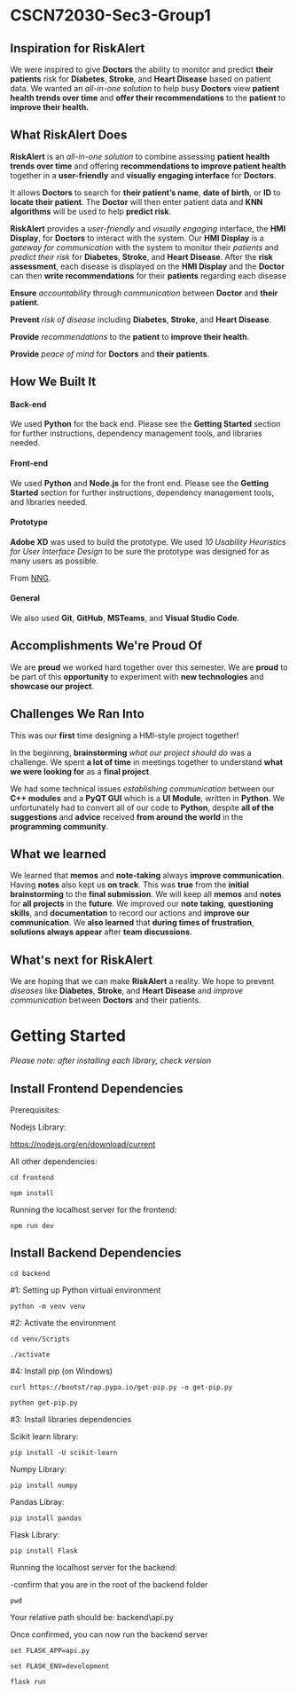 # CSCN72030-Sec3-Group1

## Inspiration for RiskAlert

We were inspired to give **Doctors** the ability to monitor and predict **their patients** risk for **Diabetes**, **Stroke**, and **Heart Disease** based on patient data. We wanted an *all-in-one solution* to help busy **Doctors** view **patient health trends over time** and **offer their recommendations** to the **patient** to **improve their health.**

## What RiskAlert Does

**RiskAlert** is an *all-in-one solution* to combine assessing **patient health trends over time** and offering **recommendations to improve patient health** together in a **user-friendly** and **visually engaging interface** for **Doctors**.

It allows **Doctors** to search for **their patient’s name**, **date of birth**, or **ID** to **locate their patient**. The **Doctor** will then enter patient data and **KNN algorithms** will be used to help **predict risk**.

**RiskAlert** provides a *user-friendly* and *visually engaging* interface, the **HMI Display**, for **Doctors** to interact with the system. Our **HMI Display** is a *gateway for communication* with the system to monitor their *patients* and *predict their risk* for **Diabetes**, **Stroke**, and **Heart Disease**. After the **risk assessment**, each disease is displayed on the **HMI Display** and the **Doctor** can then **write recommendations** for their **patients** regarding each disease

**Ensure** *accountability* through *communication* between **Doctor** and **their patient**.

**Prevent** *risk of disease* including **Diabetes**, **Stroke**, and **Heart Disease**.

**Provide** *recommendations* to the **patient** to **improve their health**.

**Provide** *peace of mind* for **Doctors** and **their patients**.

## How We Built It

#### Back-end

We used **Python** for the back end. Please see the **Getting Started** section for further instructions, dependency management tools, and libraries needed.


#### Front-end

We used **Python** and **Node.js** for the front end. Please see the **Getting Started** section for further instructions, dependency management tools, and libraries needed.

#### Prototype

**Adobe XD** was used to build the prototype. We used *10 Usability Heuristics for User Interface Design* to be sure the prototype was designed for as many users as possible.

From [NNG](https://www.nngroup.com/articles/ten-usability-heuristics/).

#### General

We also used **Git**, **GitHub**, **MSTeams**, and **Visual Studio Code**.


## Accomplishments We're Proud Of

We are **proud** we worked hard together over this semester. We are **proud** to be part of this **opportunity** to experiment with **new technologies** and **showcase our project**. 


## Challenges We Ran Into

This was our **first** time designing a HMI-style project together!

In the beginning, **brainstorming** *what our project should do* was a challenge. We spent **a lot of time** in meetings together  to understand **what we were looking for** as a **final project**. 

We had some technical issues *establishing communication* between our **C++ modules** and a **PyQT GUI** which is a **UI Module**, written in **Python**. We unfortunately had to convert all of our code to **Python**, despite **all of the suggestions** and **advice** received **from around the world** in the **programming community**.

## What we learned

We learned that **memos** and **note-taking** always **improve communication**.  Having **notes** also kept us **on track**. This was **true** from the **initial brainstorming** to the **final submission**. We will keep all **memos** and **notes** for **all projects** in the **future**.
We improved our **note taking**, **questioning skills**, and **documentation** to record our actions and **improve our communication**.
We **also learned** that **during times of frustration**, **solutions always appear** after **team discussions**.



## What's next for **RiskAlert**

We are hoping that we can make **RiskAlert** a reality. We hope to prevent *diseases* like **Diabetes**, **Stroke**, and **Heart Disease** and *improve communication* between **Doctors** and their patients.

# Getting Started

*Please note: after installing each library, check version*

## Install Frontend Dependencies

Prerequisites:

Nodejs Library:

https://nodejs.org/en/download/current

All other dependencies:

``cd frontend``

``npm install``

Running the localhost server for the frontend:

``npm run dev``

## Install Backend Dependencies

``cd backend``

#1: Setting up Python virtual environment

``python -m venv venv``

#2: Activate the environment

``cd venv/Scripts``

``./activate``

#4: Install pip (on Windows)

``curl https://bootst/rap.pypa.io/get-pip.py -o get-pip.py``

``python get-pip.py``

#3: Install libraries dependencies

Scikit learn library:

``pip install -U scikit-learn``

Numpy Library:

``pip install numpy``

Pandas Libray:

``pip install pandas``

Flask Library:

``pip install Flask``

Running the localhost server for the backend:

-confirm that you are in the root of the backend folder

``pwd``

Your relative path should be: backend\api.py

Once confirmed, you can now run the backend server

``set FLASK_APP=api.py``

``set FLASK_ENV=development``

``flask run``
